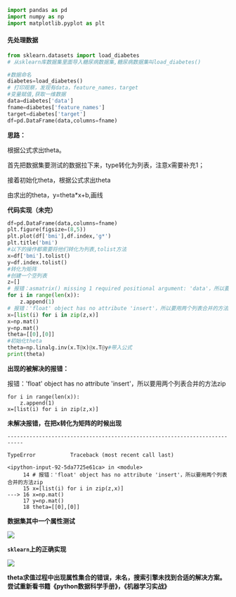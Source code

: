 ```python
import pandas as pd
import numpy as np
import matplotlib.pyplot as plt
```



#### 先处理数据


```python
from sklearn.datasets import load_diabetes
# 从sklearn库数据集里面导入糖尿病数据集,糖尿病数据集叫load_diabetes()

#数据命名
diabetes=load_diabetes()
# 打印观察，发现有data，feature_names，target
#变量赋值,获取一维数据
data=diabetes['data']
fname=diabetes['feature_names']
target=diabetes['target']
df=pd.DataFrame(data,columns=fname)
```



**思路：**

根据公式求出theta。

首先把数据集要测试的数据拉下来，type转化为列表，注意x需要补充1；

接着初始化theta，根据公式求出theta

由求出的theta，y=theta*x+b,画线



**代码实现（未完）**


```python
df=pd.DataFrame(data,columns=fname)
plt.figure(figsize=(8,5))
plt.plot(df['bmi'],df.index,'g*')
plt.title('bmi')
#以下的操作都需要将他们转化为列表,tolist方法
x=df['bmi'].tolist()
y=df.index.tolist()
#转化为矩阵
#创建一个空列表
z=[]
# 报错：asmatrix() missing 1 required positional argument: 'data'，所以要在第一列补上1
for i in range(len(x)):
    z.append(1)
# 报错：'float' object has no attribute 'insert'，所以要用两个列表合并的方法zip
x=[list(i) for i in zip(z,x)]
x=np.mat()
y=np.mat()
theta=[[0],[0]]
#初始化theta
theta=np.linalg.inv(x.T@x)@x.T@y#带入公式
print(theta)
```



**出现的被解决的报错：**

 报错：'float' object has no attribute 'insert'，所以要用两个列表合并的方法zip

```
for i in range(len(x)):
    z.append(1)
x=[list(i) for i in zip(z,x)]
```



**未解决报错，在把x转化为矩阵的时候出现**


    ---------------------------------------------------------------------------
    
    TypeError           Traceback (most recent call last)
    
    <ipython-input-92-5da7725e61ca> in <module>
         14 # 报错：'float' object has no attribute 'insert'，所以要用两个列表合并的方法zip
         15 x=[list(i) for i in zip(z,x)]
    ---> 16 x=np.mat()
         17 y=np.mat()
         18 theta=[[0],[0]]

**数据集其中一个属性测试**

![](https://s4.ax1x.com/2022/01/20/7cvOaT.png)
    
   **`sklearn`上的正确实现**

![](https://s4.ax1x.com/2022/01/20/7cxWO1.png)





**theta求值过程中出现属性集合的错误，未名，搜索引擎未找到合适的解决方案。尝试重新看书籍《python数据科学手册》，《机器学习实战》**
